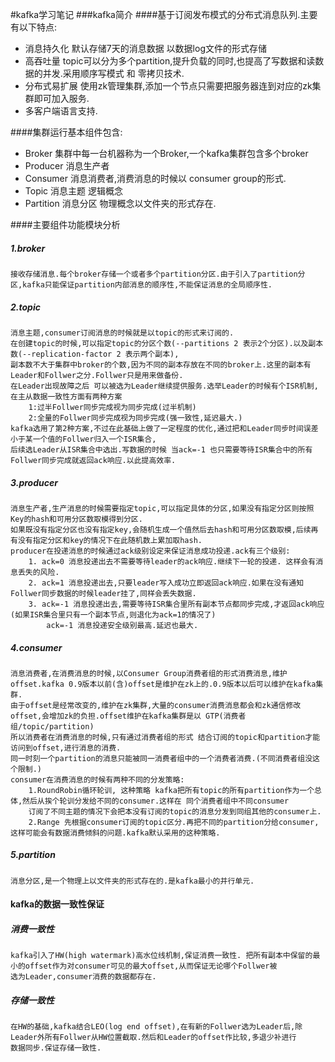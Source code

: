 #kafka学习笔记
###kafka简介
####基于订阅发布模式的分布式消息队列.主要有以下特点:
* 消息持久化 默认存储7天的消息数据 以数据log文件的形式存储
* 高吞吐量  topic可以分为多个partition,提升负载的同时,也提高了写数据和读数据的并发.采用顺序写模式 和 零拷贝技术.
* 分布式易扩展 使用zk管理集群,添加一个节点只需要把服务器连到对应的zk集群即可加入服务.
* 多客户端语言支持.

####集群运行基本组件包含:
* Broker 集群中每一台机器称为一个Broker,一个kafka集群包含多个broker
* Producer 消息生产者
* Consumer 消息消费者,消费消息的时候以 consumer group的形式.
* Topic 消息主题 逻辑概念
* Partition 消息分区 物理概念以文件夹的形式存在.

####主要组件功能模块分析
##### 1.broker
    接收存储消息.每个broker存储一个或者多个partition分区.由于引入了partition分区,kafka只能保证partition内部消息的顺序性,不能保证消息的全局顺序性.
##### 2.topic
    消息主题,consumer订阅消息的时候就是以topic的形式来订阅的.
    在创建topic的时候,可以指定topic的分区个数(--partitions 2 表示2个分区).以及副本数(--replication-factor 2 表示两个副本),
    副本数不大于集群中broker的个数,因为不同的副本存放在不同的broker上.这里的副本有Leader和Follwer之分.Follwer只是用来做备份.
    在Leader出现故障之后 可以被选为Leader继续提供服务.选举Leader的时候有个ISR机制,在主从数据一致性方面有两种方案
        1:过半Follwer同步完成视为同步完成(过半机制)
        2:全量的Follwer同步完成视为同步完成(强一致性,延迟最大.)
    kafka选用了第2种方案,不过在此基础上做了一定程度的优化,通过把和Leader同步时间误差小于某一个值的Follwer归入一个ISR集合,
    后续选Leader从ISR集合中选出.写数据的时候 当ack=-1 也只需要等待ISR集合中的所有Follwer同步完成就返回ack响应.以此提高效率.
    
##### 3.producer
    消息生产者,生产消息的时候需要指定topic,可以指定具体的分区,如果没有指定分区则按照Key的hash和可用分区数取模得到分区.
    如果既没有指定分区也没有指定key,会随机生成一个值然后去hash和可用分区数取模,后续再有没有指定分区和key的情况下在此随机数上累加取hash.
    producer在投递消息的时候通过ack级别设定来保证消息成功投递.ack有三个级别:
        1. ack=0 消息投递出去不需要等待leader的ack响应.继续下一轮的投递. 这样会有消息丢失的风险.
        2. ack=1 消息投递出去,只要leader写入成功立即返回ack响应.如果在没有通知Follwer同步数据的时候leader挂了,同样会丢失数据.
        3. ack=-1 消息投递出去,需要等待ISR集合里所有副本节点都同步完成,才返回ack响应(如果ISR集合里只有一个副本节点,则退化为ack=1的情况了)
            ack=-1 消息投递安全级别最高.延迟也最大.

##### 4.consumer
    消息消费者,在消费消息的时候,以Consumer Group消费者组的形式消费消息,维护offset.kafka 0.9版本以前(含)offset是维护在zk上的.0.9版本以后可以维护在kafka集群.
    由于offset是经常改变的,维护在zk集群,大量的consumer消费消息都会和zk通信修改offset,会增加zk的负担.offset维护在kafka集群是以 GTP(消费者组/topic/partition)
    所以消费者在消费消息的时候,只有通过消费者组的形式 结合订阅的topic和partition才能访问到offset,进行消息的消费. 
    同一时刻一个partition的消息只能被同一消费者组中的一个消费者消费.(不同消费者组没这个限制.)
    consumer在消费消息的时候有两种不同的分发策略:
        1.RoundRobin循环轮训, 这种策略 kafka把所有topic的所有partition作为一个总体,然后从挨个轮训分发给不同的consumer.这样在 同个消费者组中不同consumer
        订阅了不同主题的情况下会把本没有订阅的topic的消息分发到同组其他的consumer上. 
        2.Range 先根据consumer订阅的topic区分.再把不同的partition分给consumer,这样可能会有数据消费倾斜的问题.kafka默认采用的这种策略.
        
##### 5.partition
    消息分区,是一个物理上以文件夹的形式存在的.是kafka最小的并行单元.

#### kafka的数据一致性保证
##### 消费一致性
    kafka引入了HW(high watermark)高水位线机制,保证消费一致性. 把所有副本中保留的最小的offset作为对consumer可见的最大offset,从而保证无论哪个Follwer被
    选为Leader,consumer消费的数据都存在.
    
##### 存储一致性
    在HW的基础,kafka结合LEO(log end offset),在有新的Follwer选为Leader后,除Leader外所有Follwer从HW位置截取.然后和Leader的offset作比较,多退少补进行
    数据同步.保证存储一致性.
